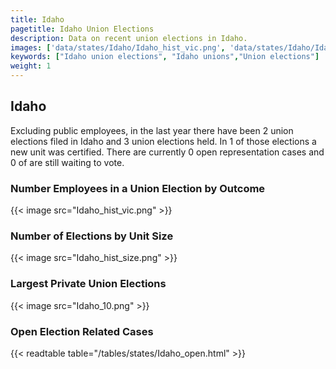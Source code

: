 ```yaml
---
title: Idaho
pagetitle: Idaho Union Elections
description: Data on recent union elections in Idaho.
images: ['data/states/Idaho/Idaho_hist_vic.png', 'data/states/Idaho/Idaho_hist_size.png', 'data/states/Idaho/Idaho_10.png']
keywords: ["Idaho union elections", "Idaho unions","Union elections"]
weight: 1
---
```

##  Idaho

Excluding public employees, in the last year there have been 2 union elections filed in Idaho and 3 union elections held. In 1 of those elections a new unit was certified. There are currently 0 open representation cases and 0 of are still waiting to vote.

### Number Employees in a Union Election by Outcome
{{< image src="Idaho_hist_vic.png" >}}

### Number of Elections by Unit Size
{{< image src="Idaho_hist_size.png" >}}

### Largest Private Union Elections
{{< image src="Idaho_10.png" >}}

### Open Election Related Cases
{{< readtable table="/tables/states/Idaho_open.html" >}}

